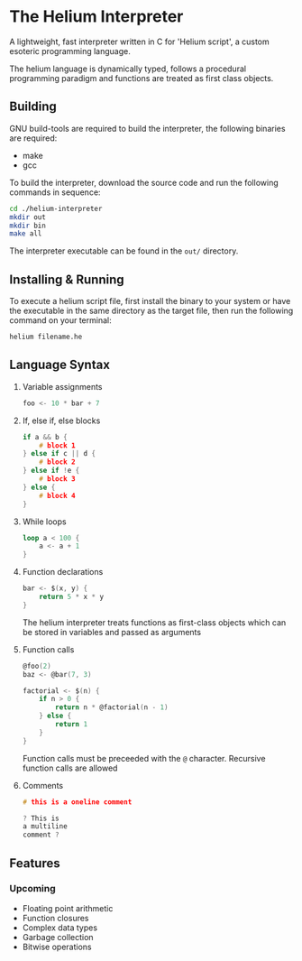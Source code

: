 # The Helium Interpreter

A lightweight, fast interpreter written in C for 'Helium script', a custom esoteric programming language.

The helium language is dynamically typed, follows a procedural programming paradigm and functions are treated as first class objects.

## Building

GNU build-tools are required to build the interpreter, the following binaries are required:
+ make
+ gcc

To build the interpreter, download the source code and run the following commands in sequence:

```bash
cd ./helium-interpreter
mkdir out
mkdir bin
make all
```

The interpreter executable can be found in the `out/` directory.

## Installing & Running

To execute a helium script file, first install the binary to your system or have the executable in the same directory as the target file, then run the following command on your terminal:
```bash
helium filename.he
```


## Language Syntax

1. Variable assignments
    
    ```c
    foo <- 10 * bar + 7
    ```

2. If, else if, else blocks

    ```c
    if a && b {
        # block 1
    } else if c || d {
        # block 2
    } else if !e {
        # block 3
    } else {
        # block 4
    }
    ```

3. While loops

    ```rust
    loop a < 100 {
        a <- a + 1
    }
    ```

4. Function declarations

    ```c
    bar <- $(x, y) {
        return 5 * x * y
    }
    ```
    The helium interpreter treats functions as first-class objects which can be stored in variables and passed as arguments


5. Function calls

    ```c
    @foo(2)
    baz <- @bar(7, 3)

    factorial <- $(n) {
        if n > 0 {
            return n * @factorial(n - 1)
        } else {
            return 1
        }
    }
    ```
    Function calls must be preceeded with the `@` character. Recursive function calls are allowed

6. Comments

    ```c
    # this is a oneline comment
    
    ? This is 
    a multiline 
    comment ?
    ```

## Features

### Upcoming

+ Floating point arithmetic
+ Function closures
+ Complex data types
+ Garbage collection
+ Bitwise operations
